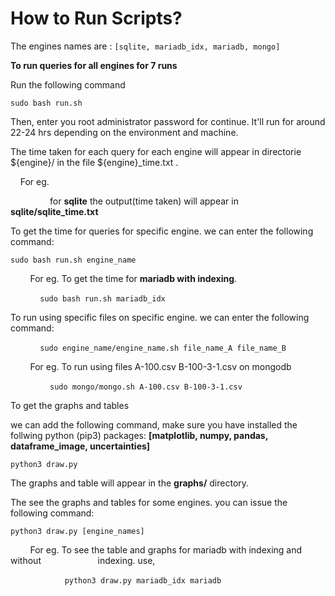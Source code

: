 # How to Run Scripts?

The engines names are : `[sqlite, mariadb_idx, mariadb, mongo]` 

**To run queries for all engines for 7 runs**

Run the following command

`sudo bash run.sh `

Then, enter you root administrator password for continue. It'll run for around 22-24 hrs depending on the environment and machine.

The time taken for each query for each engine  will appear in  directorie \${engine}/ in the file \${engine}\_time.txt .

    For eg.

                for **sqlite** the output(time taken) will appear in **sqlite/sqlite_time.txt**

To get the time for queries for specific engine. we can enter the following command:

`sudo bash run.sh engine_name`

        For eg.  To get the time for **mariadb with indexing**. 

            `sudo bash run.sh mariadb_idx`

To run using specific files on specific engine. we can enter the following command:

            `sudo engine_name/engine_name.sh file_name_A file_name_B`

        For eg. To run using files A-100.csv B-100-3-1.csv on mongodb

                `sudo mongo/mongo.sh A-100.csv B-100-3-1.csv`

To get the graphs and tables

we can add the following command, make sure you have installed the follwing python (pip3) packages: **[matplotlib, numpy, pandas, dataframe_image, uncertainties]**

`python3 draw.py`

The graphs and table will appear in the **graphs/** directory.

The see the graphs and tables for some engines. you can issue the following command:

`python3 draw.py [engine_names]`

        For eg. To see the table and graphs for mariadb with indexing and without                       indexing. use,

                      `python3 draw.py mariadb_idx mariadb`

          
